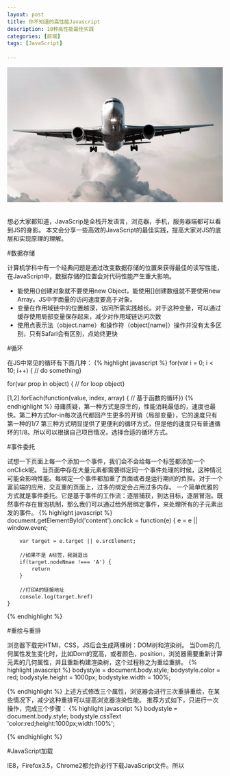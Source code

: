```yaml
---
layout: post
title: 你不知道的高性能Javascript
description: 10种高性能最佳实践
categories: [前端]
tags: [JavaScript]

---
```

![pseudo](/assets/image/effective-js-01.jpg)

<br/>
想必大家都知道，JavaScrip是全栈开发语言，浏览器，手机，服务器端都可以看到JS的身影。
本文会分享一些高效的JavaScript的最佳实践，提高大家对JS的底层和实现原理的理解。

#数据存储

计算机学科中有一个经典问题是通过改变数据存储的位置来获得最佳的读写性能，在JavaScript中，数据存储的位置会对代码性能产生重大影响。
 - 能使用{}创建对象就不要使用new Object，能使用[]创建数组就不要使用new Array。JS中字面量的访问速度要高于对象。
 - 变量在作用域链中的位置越深，访问所需实践越长。对于这种变量，可以通过缓存使用局部变量保存起来，减少对作用域链访问次数
 - 使用点表示法（object.name）和操作符（object[name]）操作并没有太多区别，只有Safari会有区别，点始终更快

#循环

在JS中常见的循环有下面几种：
{% highlight javascript %}
 for(var i = 0; i < 10; i++) { // do something}

 for(var prop in object) { // for loop object}

 [1,2].forEach(function(value, index, array) { // 基于函数的循环})
{% endhighlight %}
毋庸质疑，第一种方式是原生的，性能消耗最低的，速度也最快。第二种方式for-in每次迭代都回产生更多的开销（局部变量），它的速度只有第一种的1/7
第三种方式明显提供了更便利的循环方式，但是他的速度只有普通循环的1/8。所以可以根据自己项目情况，选择合适的循环方式。

#事件委托

试想一下页面上每一个<a>添加一个事件，我们会不会给每一个标签都添加一个onClick呢。
当页面中存在大量元素都需要绑定同一个事件处理的时候，这种情况可能会影响性能。每绑定一个事件都加重了页面或者是运行期间的负担。对于一个富前端的应用，交互重的页面上，过多的绑定会占用过多内存。
一个简单优雅的方式就是事件委托。它是基于事件的工作流：逐层捕获，到达目标，逐层冒泡。既然事件存在冒泡机制，那么我们可以通过给外层绑定事件，来处理所有的子元素出发的事件。
{% highlight javascript %}
    document.getElementById('content').onclick = function(e) {
        e = e || window.event;

        var target = e.target || e.srcElement;

        //如果不是 A标签，我就退出
        if(target.nodeNmae !=== 'A') {
            return
        }

        //打印A的链接地址
        console.log(target.href)
    }

{% endhighlight %}

#重绘与重排

浏览器下载完HTMl，CSS，JS后会生成两棵树：DOM树和渲染树。
当Dom的几何属性发生变化时，比如Dom的宽高，或者颜色，position，浏览器需要重新计算元素的几何属性，并且重新构建渲染树，这个过程称之为重绘重排。
{% highlight javascript %}
    bodystyle = document.body.style;
    bodystyle.color = red;
    bodystyle.height = 1000px;
    bodystyke.width = 100%;

{% endhighlight %}
上述方式修改三个属性，浏览器会进行三次重排重绘，在某些情况下，减少这种重排可以提高浏览器渲染性能。
推荐方式如下，只进行一次操作，完成三个步骤：
{% highlight javascript %}
    bodystyle = document.body.style;
    bodystyle.cssText 'color:red;height:1000px;width:100%';

{% endhighlight %}

#JavaScript加载

IE8，Firefox3.5，Chrome2都允许必行下载JavaScript文件。所以<script>不会阻塞其他标签下载。
遗憾的是，JS下载过程依然会阻塞其他资源的下载，比如图片。尽管最新的浏览器通过允许并行下载提高了性能，但是脚本阻塞任然是一个问题。
因此，推荐将所有的<script>标签放在<body>标签的底部，以尽量减少对整个页面渲染的影响，避免用户看到一片空白

#JS文件高性能部署

既然大家已经知道多个<script>标签会影响页面渲染速度，那么就不难理解“减少页面渲染所需的HTTP”是网站提速的一条经典法则。
所以，在产品环境下合并所有的JS文件会减少请求数，从而加快页面渲染速度。
除了合并JS文件，我们还可以压缩JS文件。压缩是指将文件中与运行无关的部分进行剥离。剥离内容包括空白字符，和注释。改过程通常可以将文件大小减半。
还有一些压缩工具会将局部变量的长度减小，比如：
{% highlight javascript %}
    var myName = "foo" + "bar"）

    //压缩后变成

    var a = "foobar"

{% endhighlight %}
